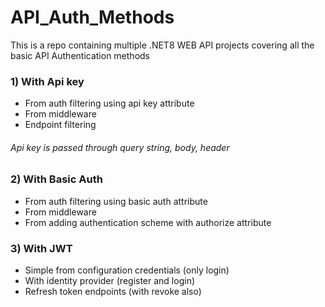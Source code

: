 # API_Auth_Methods

This is a repo containing multiple .NET8 WEB API projects covering all the basic API Authentication methods

### 1) With Api key 
   - From auth filtering using api key attribute
   - From middleware
   - Endpoint filtering

   ###### Api key is passed through query string, body, header   

### 2) With Basic Auth
   - From auth filtering using basic auth attribute
   - From middleware
   - From adding authentication scheme with authorize attribute

### 3) With JWT
   - Simple from configuration credentials (only login)
   - With identity provider (register and login)
   - Refresh token endpoints (with revoke also)
